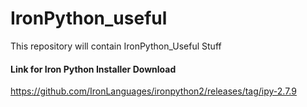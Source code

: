 # IronPython_useful
This repository will contain IronPython_Useful Stuff 

#### Link for Iron Python Installer Download
https://github.com/IronLanguages/ironpython2/releases/tag/ipy-2.7.9
